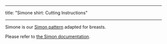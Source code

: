 ***

title: "Simone shirt: Cutting Instructions"

***

<Note>

Simone is our [Simon pattern](/designs/simon/) adapted for breasts.

Please refer to [the Simon documentation](/docs/patterns/simon/).

</Note>
